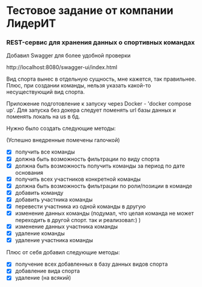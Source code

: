# Тестовое задание от компании ЛидерИТ #

### REST-сервис для хранения данных о спортивных командах ###

Добавил Swagger для более удобной проверки

http://localhost:8080/swagger-ui/index.html

Вид спорта вынес в отдельную сущность, мне кажется, так правильнее. Плюс, при создании команды, нельзя указать какой-то
несуществующий вид спорта.

Приложение подготовление к запуску через Docker - 'docker compose up'.
Для запуска без докера следует поменять url базы данных и поменять локаль на us в бд.

Нужно было создать следующие методы:

(Успешно внедренные помечены галочкой)

- [x] получить все команды
- [x] должна быть возможность фильтрации по виду спорта
- [x] должна быть возможность получить команды за период по дате основания
- [x] получить всех участников конкретной команды
- [x] должна быть возможность фильтрации по роли/позиции в команде
- [x] добавить команду
- [x] добавить участника команды
- [x] перевести участника из одной команды в другую
- [x] изменение данных команды (подумал, что целая команда не может переходить в другой спорт. так и реализовал:) )
- [x] изменение данных участника команды
- [x] удаление команды
- [x] удаление участника команды

Плюс от себя добавил следующие методы:

- [x] получение всех добавленных в базу данных видов спорта
- [x] добавление вида спорта
- [x] удаление (на всякий)